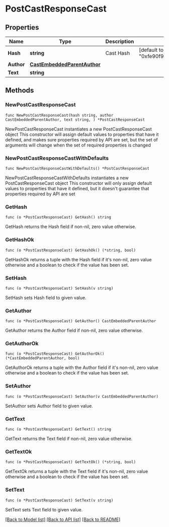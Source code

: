 # PostCastResponseCast

## Properties

Name | Type | Description | Notes
------------ | ------------- | ------------- | -------------
**Hash** | **string** | Cast Hash | [default to "0xfe90f9de682273e05b201629ad2338bdcd89b6be"]
**Author** | [**CastEmbeddedParentAuthor**](CastEmbeddedParentAuthor.md) |  | 
**Text** | **string** |  | 

## Methods

### NewPostCastResponseCast

`func NewPostCastResponseCast(hash string, author CastEmbeddedParentAuthor, text string, ) *PostCastResponseCast`

NewPostCastResponseCast instantiates a new PostCastResponseCast object
This constructor will assign default values to properties that have it defined,
and makes sure properties required by API are set, but the set of arguments
will change when the set of required properties is changed

### NewPostCastResponseCastWithDefaults

`func NewPostCastResponseCastWithDefaults() *PostCastResponseCast`

NewPostCastResponseCastWithDefaults instantiates a new PostCastResponseCast object
This constructor will only assign default values to properties that have it defined,
but it doesn't guarantee that properties required by API are set

### GetHash

`func (o *PostCastResponseCast) GetHash() string`

GetHash returns the Hash field if non-nil, zero value otherwise.

### GetHashOk

`func (o *PostCastResponseCast) GetHashOk() (*string, bool)`

GetHashOk returns a tuple with the Hash field if it's non-nil, zero value otherwise
and a boolean to check if the value has been set.

### SetHash

`func (o *PostCastResponseCast) SetHash(v string)`

SetHash sets Hash field to given value.


### GetAuthor

`func (o *PostCastResponseCast) GetAuthor() CastEmbeddedParentAuthor`

GetAuthor returns the Author field if non-nil, zero value otherwise.

### GetAuthorOk

`func (o *PostCastResponseCast) GetAuthorOk() (*CastEmbeddedParentAuthor, bool)`

GetAuthorOk returns a tuple with the Author field if it's non-nil, zero value otherwise
and a boolean to check if the value has been set.

### SetAuthor

`func (o *PostCastResponseCast) SetAuthor(v CastEmbeddedParentAuthor)`

SetAuthor sets Author field to given value.


### GetText

`func (o *PostCastResponseCast) GetText() string`

GetText returns the Text field if non-nil, zero value otherwise.

### GetTextOk

`func (o *PostCastResponseCast) GetTextOk() (*string, bool)`

GetTextOk returns a tuple with the Text field if it's non-nil, zero value otherwise
and a boolean to check if the value has been set.

### SetText

`func (o *PostCastResponseCast) SetText(v string)`

SetText sets Text field to given value.



[[Back to Model list]](../README.md#documentation-for-models) [[Back to API list]](../README.md#documentation-for-api-endpoints) [[Back to README]](../README.md)


